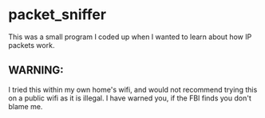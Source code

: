 # packet_sniffer

This was a small program I coded up when I wanted to learn about how IP packets work.

## WARNING:
I tried this within my own home's wifi, and would not recommend trying this on a public wifi as it is illegal. I have warned you, if the FBI finds you don't blame me.
